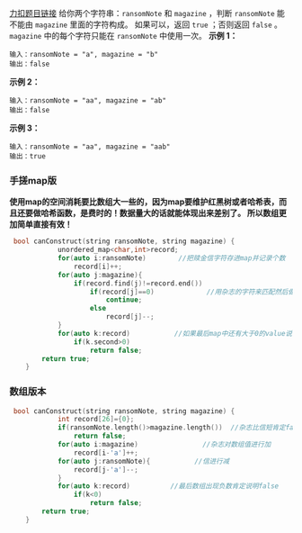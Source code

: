 [力扣题目链接](https://leetcode.cn/problems/ransom-note/)
给你两个字符串：`ransomNote` 和 `magazine` ，判断 `ransomNote` 能不能由 `magazine` 里面的字符构成。
如果可以，返回 `true` ；否则返回 `false` 。
`magazine` 中的每个字符只能在 `ransomNote` 中使用一次。
**示例 1：**
```
输入：ransomNote = "a", magazine = "b"
输出：false
```
**示例 2：**
```
输入：ransomNote = "aa", magazine = "ab"
输出：false
```
**示例 3：**
```
输入：ransomNote = "aa", magazine = "aab"
输出：true
```



### 手搓map版
**使用map的空间消耗要比数组大一些的，因为map要维护红黑树或者哈希表，而且还要做哈希函数，是费时的！数据量大的话就能体现出来差别了。 所以数组更加简单直接有效！**

```c++
 bool canConstruct(string ransomNote, string magazine) {
            unordered_map<char,int>record;
            for(auto i:ransomNote)        //把赎金信字符存进map并记录个数
                record[i]++;
            for(auto j:magazine){
                if(record.find(j)!=record.end())
                    if(record[j]==0)             //用杂志的字符来匹配然后做减法
                        continue;
                    else
                        record[j]--;
            }
            for(auto k:record)           //如果最后map中还有大于0的value说明false
                if(k.second>0)
                    return false;
        return true;
    }
```

### 数组版本
```c++
 bool canConstruct(string ransomNote, string magazine) {
            int record[26]={0};
            if(ransomNote.length()>magazine.length())  //杂志比信短肯定false
                return false;
            for(auto i:magazine)                //杂志对数组值进行加
                record[i-'a']++;
            for(auto j:ransomNote){           //信进行减
                record[j-'a']--;
            }
            for(auto k:record)          //最后数组出现负数肯定说明false
                if(k<0)
                    return false;
        return true;
    }
```
